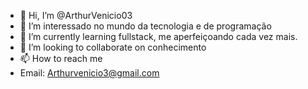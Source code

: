 - 👋 Hi, I’m @ArthurVenicio03
- 👀 I’m interessado no mundo da tecnologia e de programação
- 🌱 I’m currently learning fullstack, me aperfeiçoando cada vez mais.
- 💞️ I’m looking to collaborate on conhecimento 
- 📫 How to reach me 
- Email: Arthurvenicio3@gmail.com

<!---
ArthurVenicio03/ArthurVenicio03 is a ✨ special ✨ repository because its `README.md` (this file) appears on your GitHub profile.
You can click the Preview link to take a look at your changes.
--->


